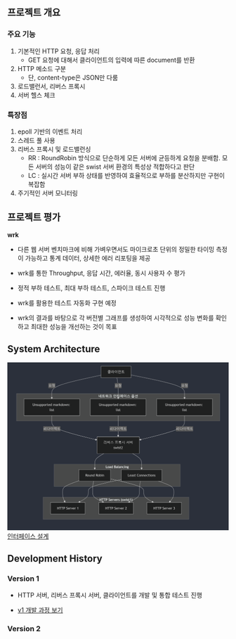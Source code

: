 ## 프로젝트 개요

### 주요 기능

1. 기본적인 HTTP 요청, 응답 처리
   - GET 요청에 대해서 클라이언트의 입력에 따른 document를 반환
2. HTTP 메소드 구분
   - 단, content-type은 JSON만 다룸
3. 로드밸런서, 리버스 프록시
4. 서버 헬스 체크

### 특장점

1. epoll 기반의 이벤트 처리
2. 스레드 풀 사용
3. 리버스 프록시 및 로드밸런싱
   - RR : RoundRobin 방식으로 단순하게 모든 서버에 균등하게 요청을 분배함. 모든 서버의 성능이 같은 swist 서버 환경의 특성상 적합하다고 판단
   - LC : 실시간 서버 부하 상태를 반영하여 효율적으로 부하를 분산하지만 구현이 복잡함
4. 주기적인 서버 모니터링

## 프로젝트 평가

**wrk**

- 다른 웹 서버 벤치마크에 비해 가벼우면서도 마이크로초 단위의 정밀한 타이밍 측정이 가능하고 통계 데이터, 상세한 에러 리포팅을 제공

- wrk를 통한 Throughput, 응답 시간, 에러율, 동시 사용자 수 평가

- 정적 부하 테스트, 최대 부하 테스트, 스파이크 테스트 진행

- wrk를 활용한 테스트 자동화 구현 예정
- wrk의 결과를 바탕으로 각 버전별 그래프를 생성하여 시각적으로 성능 변화를 확인하고 최대한 성능을 개선하는 것이 목표

## System Architecture

![system architecture](architecture.png)
[인터페이스 설계](./interface.md)

## Development History

### Version 1

- HTTP 서버, 리버스 프록시 서버, 클라이언트를 개발 및 통합 테스트 진행

- [v1 개발 과정 보기](../v1/version1.md)

### Version 2
